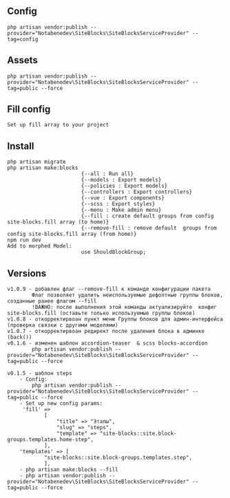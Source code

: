 ## Config
    php artisan vendor:publish --provider="Notabenedev\SiteBlocks\SiteBlocksServiceProvider" --tag=config
## Assets
    php artisan vendor:publish --provider="Notabenedev\SiteBlocks\SiteBlocksServiceProvider" --tag=public --force
## Fill config
    Set up fill array to your project
## Install
    php artisan migrate
    php artisan make:blocks
                            {--all : Run all}
                            {--models : Export models}
                            {--policies : Export models}
                            {--controllers : Export controllers}
                            {--vue : Export components}
                            {--scss : Export styles}
                            {--menu : Make admin menu}
                            {--fill : create default groups from config site-blocks.fill array (to home)}
                            {--remove-fill : remove default  groups from config site-blocks.fill array (from home)}
    npm run dev
    Add to morphed Model: 
                            use ShouldBlockGroup;
## Versions    

    v1.0.9 - добавлен флаг --remove-fill к команде конфигурации пакета
            Флаг позволяет удалить неиспользуемые дефолтные группы блоков, созданные ранее флагом --fill 
            !ВАЖНО: после выполнения этой команды актуализируйте  конфиг site-blocks.fill (оставьте только используемые группы блоков)
    v1.0.8 - откорректирвоан пункт меню Группы блоков для админ-интерфейса (проверка связки с другими моделями)
    v1.0.7 - откорректирвоан редирект после удаления блока в админке (back())
    v0.1.6 - изменен шаблон accordion-teaser  & scss blocks-accordion 
            php artisan vendor:publish --provider="Notabenedev\SiteBlocks\SiteBlocksServiceProvider" --tag=public --force

    v0.1.5 - шаблон steps
        - Config:
            php artisan vendor:publish --provider="Notabenedev\SiteBlocks\SiteBlocksServiceProvider" --tag=public --force
        - Set up new config params:
         'fill' => 
                [
                    "title" => "Этапы",
                    "slug" => "steps",
                    "template" => "site-blocks::site.block-groups.templates.home-step",
                ],
        'templates' => [
                "site-blocks::site.block-groups.templates.step",
                ],
        - php artisan make:blocks --fill
        - php artisan vendor:publish --provider="Notabenedev\SiteBlocks\SiteBlocksServiceProvider" --tag=public --force
                            